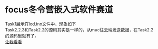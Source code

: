 # focus冬令营嵌入式软件赛道
Task1展示在led.ino文件中，现象如下  
Task2.2.3和Task2.2的源码其实是一样的，从muc往云端发送数据，在Task2.2的源码里就有了。  
[让我看看](https://www.baidu.com/)    

